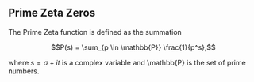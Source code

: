 ## Prime Zeta Zeros
The Prime Zeta function is defined as the summation

$$P(s) = \sum_{p \in \mathbb{P}} \frac{1}{p^s},$$

where $s=\sigma+it$ is a complex variable and \mathbb{P} is the set of prime numbers.

